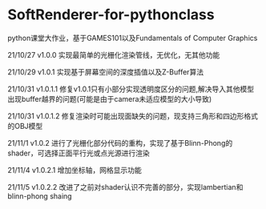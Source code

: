 # SoftRenderer-for-pythonclass
python课堂大作业，基于GAMES101以及Fundamentals of Computer Graphics

21/10/27
v1.0.0    实现最简单的光栅化渲染管线，无优化，无其他功能

21/10/29
v1.0.1    实现基于屏幕空间的深度插值以及Z-Buffer算法

21/10/31
v1.0.1.1    修复v1.0.1只有小部分实现透明度区分的问题,解决导入其他模型出现buffer越界的问题(可能是由于camera未适应模型的大小导致)

21/10/31
v1.0.1.2    修复渲染时可能出现面缺失的问题，现支持三角形和四边形格式的OBJ模型

21/11/1
v1.0.2    进行了光栅化部分代码的重构，实现了基于Blinn-Phong的shader，可选择正面平行光或点光源进行渲染

21/11/4
v1.0.2.1    增加坐标轴，网格显示功能

21/11/5
v1.0.2.2    改进了之前对shader认识不完善的部分，实现lambertian和blinn-phong shaing


